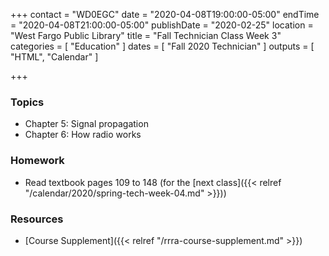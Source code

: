 +++
contact = "WD0EGC"
date = "2020-04-08T19:00:00-05:00"
endTime = "2020-04-08T21:00:00-05:00"
publishDate = "2020-02-25"
location = "West Fargo Public Library"
title = "Fall Technician Class Week 3"
categories = [ "Education" ]
dates = [ "Fall 2020 Technician" ]
outputs = [ "HTML", "Calendar" ]

+++
### Topics

* Chapter 5: Signal propagation
* Chapter 6: How radio works

### Homework

* Read textbook pages 109 to 148 (for the [next class]({{< relref "/calendar/2020/spring-tech-week-04.md" >}}))

### Resources

* [Course Supplement]({{< relref "/rrra-course-supplement.md" >}})
<!--* [Syllabus](/s/2xabO1oD5mbpVRh)-->
